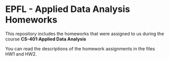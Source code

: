 ﻿# **EPFL - Applied Data Analysis Homeworks**
This repository includes the homeworks that were assigned to us during the course **CS-401:Applied Data Analysis**

You can read the descriptions of the homework assignments in the files HW1 and HW2.